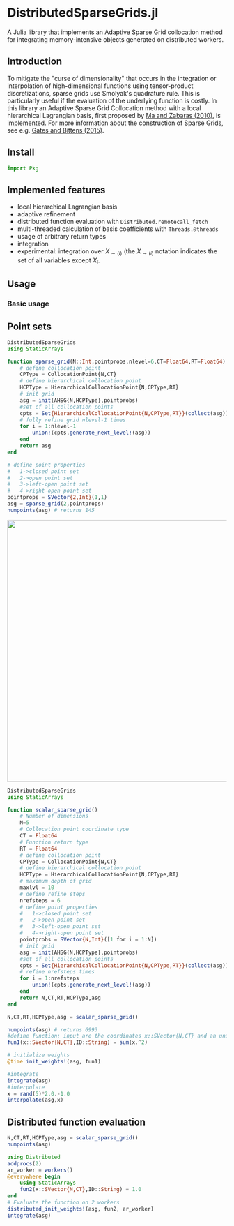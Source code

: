 # DistributedSparseGrids.jl

A Julia library that implements an Adaptive Sparse Grid collocation method for integrating memory-intensive objects generated on distributed workers.


## Introduction

To mitigate the "curse of dimensionality" that occurs in the integration or interpolation of high-dimensional functions using tensor-product discretizations, sparse grids use Smolyak's quadrature rule. This is particularly useful if the evaluation of the underlying function is costly. In this library an Adaptive Sparse Grid Collocation method with a local hierarchical Lagrangian basis, first proposed by [Ma and Zabaras (2010)](https://www.sciencedirect.com/science/article/pii/S002199910900028X), is implemented. For more information about the construction of Sparse Grids, see e.g. [Gates and Bittens (2015)](https://arxiv.org/abs/1509.01462).

## Install

```julia
import Pkg
```

## Implemented features

-	local hierarchical Lagrangian basis
-	adaptive refinement
-	distributed function evaluation with ```Distributed.remotecall_fetch```
-	multi-threaded calculation of basis coefficients with ```Threads.@threads```
-	usage of arbitrary return types 
-	integration
-	experimental: integration over $X_{\sim (i)}$ (the $X_{\sim (i)}$  notation indicates the set of all variables except $X_{i}$.

## Usage



### Basic usage

## Point sets

```julia
DistributedSparseGrids
using StaticArrays 

function sparse_grid(N::Int,pointprobs,nlevel=6,CT=Float64,RT=Float64)
	# define collocation point
	CPType = CollocationPoint{N,CT}
	# define hierarchical collocation point
	HCPType = HierarchicalCollocationPoint{N,CPType,RT}
	# init grid
	asg = init(AHSG{N,HCPType},pointprobs)
	#set of all collocation points
	cpts = Set{HierarchicalCollocationPoint{N,CPType,RT}}(collect(asg))
	# fully refine grid nlevel-1 times
	for i = 1:nlevel-1
		union!(cpts,generate_next_level!(asg))
	end
	return asg
end

# define point properties 
#	1->closed point set
# 	2->open point set
#	3->left-open point set
#	4->right-open point set
pointprops = SVector{2,Int}(1,1)
asg = sparse_grid(2,pointprops) 
numpoints(asg) # returns 145
```

<img src="https://user-images.githubusercontent.com/100423479/193283422-6901ef1c-e474-4a64-a143-7988c3e9be00.png" width="600" height="600" />

```julia
DistributedSparseGrids
using StaticArrays 

function scalar_sparse_grid()
	# Number of dimensions
	N=5
	# Collocation point coordinate type
	CT = Float64
	# Function return type
	RT = Float64
	# define collocation point
	CPType = CollocationPoint{N,CT}
	# define hierarchical collocation point
	HCPType = HierarchicalCollocationPoint{N,CPType,RT}
	# maximum depth of grid
	maxlvl = 10
	# define refine steps
	nrefsteps = 6
	# define point properties 
	#	1->closed point set
	# 	2->open point set
	#	3->left-open point set
	#	4->right-open point set
	pointprobs = SVector{N,Int}([1 for i = 1:N])
	# init grid
	asg = init(AHSG{N,HCPType},pointprobs)
	#set of all collocation points
	cpts = Set{HierarchicalCollocationPoint{N,CPType,RT}}(collect(asg))
	# refine nrefsteps times
	for i = 1:nrefsteps
		union!(cpts,generate_next_level!(asg))
	end
	return N,CT,RT,HCPType,asg
end

N,CT,RT,HCPType,asg = scalar_sparse_grid() 

numpoints(asg) # returns 6993
#define function: input are the coordinates x::SVector{N,CT} and an unique id ID::String (e.g. "1_1_1_1")
fun1(x::SVector{N,CT},ID::String) = sum(x.^2)

# initialize weights
@time init_weights!(asg, fun1)

#integrate
integrate(asg)
#interpolate
x = rand(5)*2.0.-1.0
interpolate(asg,x)
```

## Distributed function evaluation
```julia
N,CT,RT,HCPType,asg = scalar_sparse_grid()
numpoints(asg)

using Distributed
addprocs(2)
ar_worker = workers()
@everywhere begin
	using StaticArrays
    fun2(x::SVector{N,CT},ID::String) = 1.0
end 
# Evaluate the function on 2 workers
distributed_init_weights!(asg, fun2, ar_worker)
integrate(asg)
```


```julia
```

